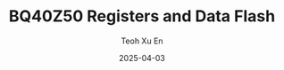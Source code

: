 ---
title: "BQ40Z50 Registers and Data Flash" 
date: 2025-04-03
lastmod: 2025-04-04
author: ["Teoh Xu En"]
description: "An explanation of Key Register and Data Flash and reasons for their corresponding values."
summary: "An explanation of Key Register and Data Flash and reasons for their corresponding values."
editPost:
    URL: "https://www.ti.com/lit/ug/sluubc1d/sluubc1d.pdf"
    Text: "BQ40Z50-R1 Technical Reference Manual"
showToc: true
disableAnchoredHeadings: false
---
